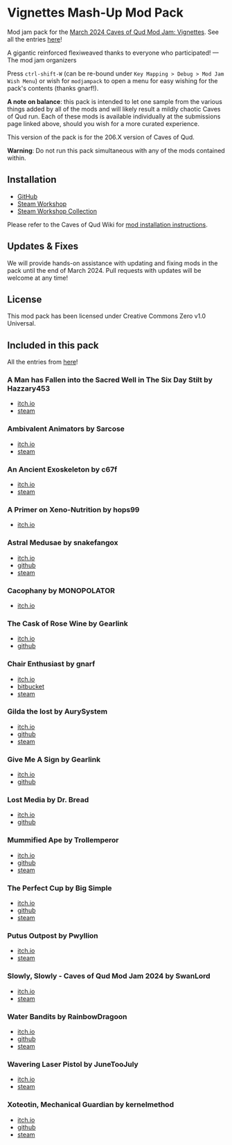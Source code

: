 # Vignettes Mash-Up Mod Pack
Mod jam pack for the [March 2024 Caves of Qud Mod Jam: Vignettes](https://itch.io/jam/caves-of-qud-modding-jam-2). See all the entries [here](https://itch.io/jam/caves-of-qud-modding-jam-2/entries)!

A gigantic reinforced flexiweaved thanks to everyone who participated! — The mod jam organizers

Press `ctrl-shift-W` (can be re-bound under `Key Mapping > Debug > Mod Jam Wish Menu`) or wish for `modjampack` to open a menu for easy wishing for the pack's contents (thanks gnarf!).

**A note on balance**: this pack is intended to let one sample from the various things added by all of the mods and will likely result a mildly chaotic Caves of Qud run. Each of these mods is available individually at the submissions page linked above, should you wish for a more curated experience.

This version of the pack is for the 206.X version of Caves of Qud.

**Warning**: Do not run this pack simultaneous with any of the mods contained within.

## Installation

* [GitHub](https://github.com/TrashMonks/caves-of-qud-mod-jam-2024-vignettes/archive/refs/heads/main.zip)
* [Steam Workshop](https://steamcommunity.com/sharedfiles/filedetails/?id=3200984750)
* [Steam Workshop Collection](https://steamcommunity.com/sharedfiles/filedetails/?id=3199902804)

Please refer to the Caves of Qud Wiki for [mod installation instructions](https://wiki.cavesofqud.com/wiki/Modding:Installing_a_mod).

## Updates & Fixes

We will provide hands-on assistance with updating and fixing mods in the pack until the end of March 2024. Pull requests with updates will be welcome at any time!

## License

This mod pack has been licensed under Creative Commons Zero v1.0 Universal.

## Included in this pack

All the entries from [here](https://itch.io/jam/caves-of-qud-modding-jam-2/entries)!

### A Man has Fallen into the Sacred Well in The Six Day Stilt by Hazzary453
* [itch.io](https://hazzary453.itch.io/a-man-has-fallen-into-the-sacred-well-in-the-six-day-stilt)
* [steam](https://steamcommunity.com/sharedfiles/filedetails/?id=3196529738)

### Ambivalent Animators by Sarcose
* [itch.io](https://sarcose.itch.io/ambivalent-animators)
* [steam](https://steamcommunity.com/sharedfiles/filedetails/?id=3197696691)

### An Ancient Exoskeleton by c67f
* [itch.io](https://c67f.itch.io/an-ancient-exoskeleton)
* [steam](https://steamcommunity.com/sharedfiles/filedetails/?id=3197970638)

### A Primer on Xeno-Nutrition by hops99
* [itch.io](https://hops99.itch.io/xenonutrition-qud-mod)

### Astral Medusae by snakefangox
* [itch.io](https://snakefangox.itch.io/astral-medusae)
* [github](https://github.com/snakefangox/astral-medusae)
* [steam](https://steamcommunity.com/sharedfiles/filedetails/?id=3198069446)

### Cacophany by MONOPOLATOR
* [itch.io](https://monopolator.itch.io/cacophany)

### The Cask of Rose Wine by Gearlink
* [itch.io](https://gearlink.itch.io/the-cask-of-rose-wine)
* [github](https://github.com/Gearlink0/CaskOfRoseWine)

### Chair Enthusiast by gnarf
* [itch.io](https://gnarf37.itch.io/chair-enthusiast)
* [bitbucket](https://bitbucket.org/gnarf37/qud-chair-enthusiast/src/main/)
* [steam](https://steamcommunity.com/sharedfiles/filedetails/?id=3185807934&searchtext=)

### Gilda the lost by AurySystem
* [itch.io](https://aurysystem.itch.io/wreckedmecha)
* [github](https://github.com/AurySystem/vignittejam2024mods)
* [steam](https://steamcommunity.com/sharedfiles/filedetails/?id=3196054903)

### Give Me A Sign by Gearlink
* [itch.io](https://gearlink.itch.io/give-me-a-sign)
* [github](https://github.com/Gearlink0/GiveMeASign)

### Lost Media by Dr. Bread
* [itch.io](https://dr-bread.itch.io/caves-of-qud-vignettes-entry-lost-media)
* [github](https://github.com/Dr-Bread/Lost-Media)

### Mummified Ape by Trollemperor
* [itch.io](https://trollemperor.itch.io/mummified-ape)
* [github](https://github.com/CrabEmperor/Vignettes2024)
* [steam](https://steamcommunity.com/workshop/filedetails/?id=3197002884)

### The Perfect Cup by Big Simple
* [itch.io](https://b0xman.itch.io/the-perfect-cup)
* [github](https://github.com/b0xman/qud-the-perfect-cup)
* [steam](https://steamcommunity.com/sharedfiles/filedetails/?id=3197836622)

### Putus Outpost by Pwyllion
* [itch.io](https://pwyllion.itch.io/putus-outpost)
* [steam](https://steamcommunity.com/sharedfiles/filedetails/?id=3196416503&searchtext=outpost)

### Slowly, Slowly - Caves of Qud Mod Jam 2024 by SwanLord
* [itch.io](https://swanlord.itch.io/slowly-slowly)
* [steam](https://steamcommunity.com/sharedfiles/filedetails/?id=3197975573)

### Water Bandits by RainbowDragoon
* [itch.io](https://rainbowdragoon.itch.io/water-bandits)
* [github](https://github.com/RainbowDragoon/CavesofQud-Rainbow-Mods/tree/main/Water-Bandits)
* [steam](https://steamcommunity.com/sharedfiles/filedetails/?id=3197952080)

### Wavering Laser Pistol by JuneTooJuly
* [itch.io](https://junetoojuly.itch.io/wavering-laser-pistol)
* [steam](https://steamcommunity.com/sharedfiles/filedetails/?id=3196581135)

### Xoteotin, Mechanical Guardian by kernelmethod
* [itch.io](https://kernelmethod.itch.io/xoteotin-mechanical-guardian)
* [github](https://github.com/kernelmethod/Vignettes2024)
* [steam](https://steamcommunity.com/sharedfiles/filedetails/?id=3195300330)
